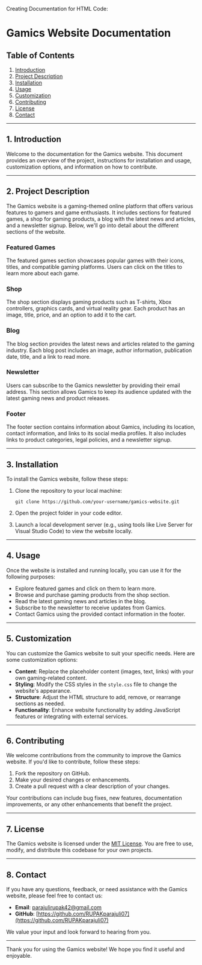 Creating Documentation for HTML Code:

# Gamics Website Documentation

## Table of Contents
1. [Introduction](#introduction)
2. [Project Description](#project-description)
3. [Installation](#installation)
4. [Usage](#usage)
5. [Customization](#customization)
6. [Contributing](#contributing)
7. [License](#license)
8. [Contact](#contact)

---

## 1. Introduction <a name="introduction"></a>
Welcome to the documentation for the Gamics website. This document provides an overview of the project, instructions for installation and usage, customization options, and information on how to contribute.

---

## 2. Project Description <a name="project-description"></a>
The Gamics website is a gaming-themed online platform that offers various features to gamers and game enthusiasts. It includes sections for featured games, a shop for gaming products, a blog with the latest news and articles, and a newsletter signup. Below, we'll go into detail about the different sections of the website.

### Featured Games
The featured games section showcases popular games with their icons, titles, and compatible gaming platforms. Users can click on the titles to learn more about each game.

### Shop
The shop section displays gaming products such as T-shirts, Xbox controllers, graphics cards, and virtual reality gear. Each product has an image, title, price, and an option to add it to the cart.

### Blog
The blog section provides the latest news and articles related to the gaming industry. Each blog post includes an image, author information, publication date, title, and a link to read more.

### Newsletter
Users can subscribe to the Gamics newsletter by providing their email address. This section allows Gamics to keep its audience updated with the latest gaming news and product releases.

### Footer
The footer section contains information about Gamics, including its location, contact information, and links to its social media profiles. It also includes links to product categories, legal policies, and a newsletter signup.

---

## 3. Installation <a name="installation"></a>
To install the Gamics website, follow these steps:

1. Clone the repository to your local machine:

   ```
   git clone https://github.com/your-username/gamics-website.git
   ```

2. Open the project folder in your code editor.

3. Launch a local development server (e.g., using tools like Live Server for Visual Studio Code) to view the website locally.

---

## 4. Usage <a name="usage"></a>
Once the website is installed and running locally, you can use it for the following purposes:

- Explore featured games and click on them to learn more.
- Browse and purchase gaming products from the shop section.
- Read the latest gaming news and articles in the blog.
- Subscribe to the newsletter to receive updates from Gamics.
- Contact Gamics using the provided contact information in the footer.

---

## 5. Customization <a name="customization"></a>
You can customize the Gamics website to suit your specific needs. Here are some customization options:

- **Content**: Replace the placeholder content (images, text, links) with your own gaming-related content.
- **Styling**: Modify the CSS styles in the `style.css` file to change the website's appearance.
- **Structure**: Adjust the HTML structure to add, remove, or rearrange sections as needed.
- **Functionality**: Enhance website functionality by adding JavaScript features or integrating with external services.

---

## 6. Contributing <a name="contributing"></a>
We welcome contributions from the community to improve the Gamics website. If you'd like to contribute, follow these steps:

1. Fork the repository on GitHub.
2. Make your desired changes or enhancements.
3. Create a pull request with a clear description of your changes.

Your contributions can include bug fixes, new features, documentation improvements, or any other enhancements that benefit the project.

---

## 7. License <a name="license"></a>
The Gamics website is licensed under the [MIT License](LICENSE.md). You are free to use, modify, and distribute this codebase for your own projects.

---

## 8. Contact <a name="contact"></a>
If you have any questions, feedback, or need assistance with the Gamics website, please feel free to contact us:

- **Email**: [parajulirupak42@gmail.com](mailto:parajulirupak42@gmail.com)
- **GitHub**: [https://github.com/RUPAKparajuli07](https://github.com/RUPAKparajuli07)

We value your input and look forward to hearing from you.

---

Thank you for using the Gamics website! We hope you find it useful and enjoyable.

